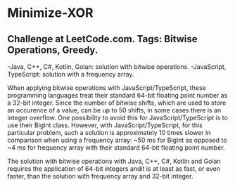 # Minimize-XOR
Challenge at LeetCode.com. Tags: Bitwise Operations, Greedy.
--------------------------------------------------------------------------------------------------------------------------------------------------------------------------------
-Java, C++, C#, Kotlin, Golan: solution with bitwise operations.
-JavaScript, TypeScript: solution with a frequency array.<br/>

When applying bitwise operations with JavaScript/TypeScript, these programming languages treat their standard 64-bit floating point number as a 32-bit integer. Since the number of bitwise shifts, which are used to store an occurence of a value, can be up to 50 shifts, in some cases there is an integer overflow. One possibility to avoid this for JavaScript/TypeScript is to use their BigInt class. However, with JavaScript/TypeScript, for this particular problem, such a solution is approximately 10 times slower in comparison when using a frequency array: ~50 ms for BigInt as opposed to ~4 ms for frequency array with their standard 64-bit floating point number.

The solution with bitwise operations with Java, C++, C#, Kotlin and Golan requires the application of 64-bit integers andit is at least as fast, or even faster, than the solution with frequency array and 32-bit integer.
